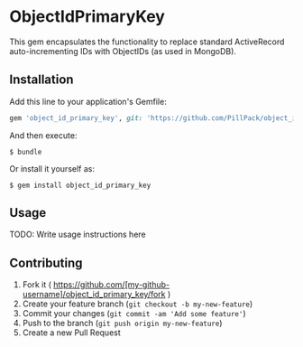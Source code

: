 # ObjectIdPrimaryKey

This gem encapsulates the functionality to replace standard ActiveRecord
auto-incrementing IDs with ObjectIDs (as used in MongoDB).

## Installation

Add this line to your application's Gemfile:

```ruby
gem 'object_id_primary_key', git: 'https://github.com/PillPack/object_id_primary_key.git'
```

And then execute:

    $ bundle

Or install it yourself as:

    $ gem install object_id_primary_key

## Usage

TODO: Write usage instructions here

## Contributing

1. Fork it ( https://github.com/[my-github-username]/object_id_primary_key/fork )
2. Create your feature branch (`git checkout -b my-new-feature`)
3. Commit your changes (`git commit -am 'Add some feature'`)
4. Push to the branch (`git push origin my-new-feature`)
5. Create a new Pull Request
